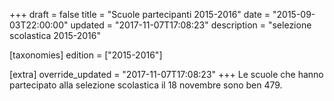 +++
draft = false
title = "Scuole partecipanti 2015-2016"
date = "2015-09-03T22:00:00"
updated = "2017-11-07T17:08:23"
description = "selezione scolastica 2015-2016"

[taxonomies]
edition = ["2015-2016"]

[extra]
override_updated = "2017-11-07T17:08:23"
+++
Le scuole che hanno partecipato alla selezione scolastica il 18 novembre sono ben 479.
